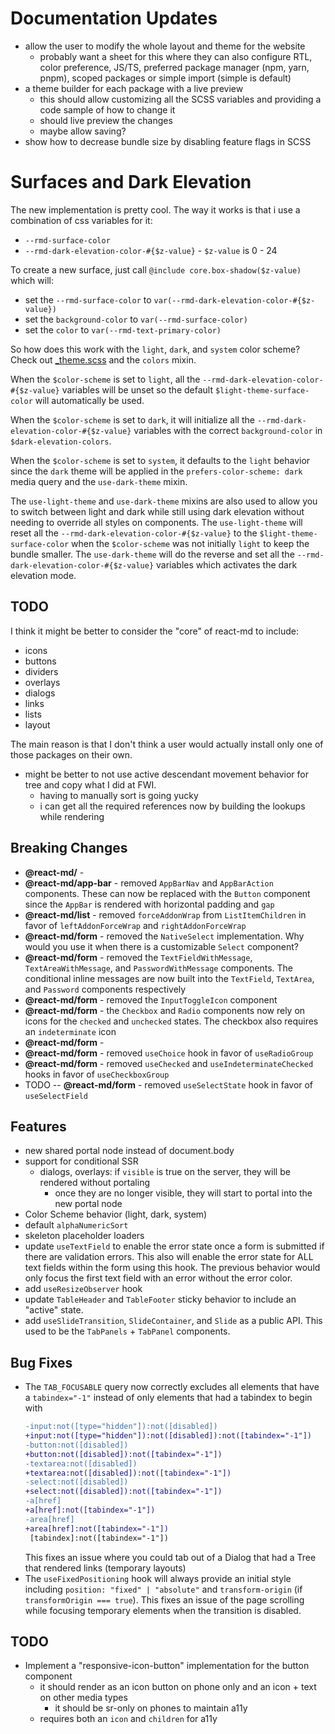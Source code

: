 # Documentation Updates

- allow the user to modify the whole layout and theme for the website
  - probably want a sheet for this where they can also configure RTL, color preference, JS/TS, preferred package manager (npm, yarn, pnpm), scoped packages or simple import (simple is default)
- a theme builder for each package with a live preview
  - this should allow customizing all the SCSS variables and providing a code sample of how to change it
  - should live preview the changes
  - maybe allow saving?
- show how to decrease bundle size by disabling feature flags in SCSS

# Surfaces and Dark Elevation

The new implementation is pretty cool. The way it works is that i use a combination of css variables for it:

- `--rmd-surface-color`
- `--rmd-dark-elevation-color-#{$z-value}` - `$z-value` is 0 - 24

To create a new surface, just call `@include core.box-shadow($z-value)` which will:

- set the `--rmd-surface-color` to `var(--rmd-dark-elevation-color-#{$z-value})`
- set the `background-color` to `var(--rmd-surface-color)`
- set the `color` to `var(--rmd-text-primary-color)`

So how does this work with the `light`, `dark`, and `system` color scheme? Check out
[\_theme.scss](./packages/core/src/theme/_theme.scss) and the `colors` mixin.

When the `$color-scheme` is set to `light`, all the `--rmd-dark-elevation-color-#{$z-value}` variables
will be unset so the default `$light-theme-surface-color` will automatically be used.

When the `$color-scheme` is set to `dark`, it will initialize all the `--rmd-dark-elevation-color-#{$z-value}` variables
with the correct `background-color` in `$dark-elevation-colors`.

When the `$color-scheme` is set to `system`, it defaults to the `light` behavior since the `dark` theme
will be applied in the `prefers-color-scheme: dark` media query and the `use-dark-theme` mixin.

The `use-light-theme` and `use-dark-theme` mixins are also used to allow you to switch between
light and dark while still using dark elevation without needing to override all styles on components.
The `use-light-theme` will reset all the `--rmd-dark-elevation-color-#{$z-value}` to the `$light-theme-surface-color`
when the `$color-scheme` was not initially `light` to keep the bundle smaller. The `use-dark-theme`
will do the reverse and set all the `--rmd-dark-elevation-color-#{$z-value}` variables which activates
the dark elevation mode.

## TODO

I think it might be better to consider the "core" of react-md to include:

- icons
- buttons
- dividers
- overlays
- dialogs
- links
- lists
- layout

The main reason is that I don't think a user would actually install only one of those packages on their own.

<!-- - combine `@react-md/app-bar`, `@react-md/link`, `@react-md/layout` into `@react-md/navigation` -->
<!--   - or some other name -->
<!--   - these components heavily rely on each other and don't seem useful as standalone packages -->

<!-- - update `useScrollLock` to no longer set `overflow: hidden` -->
<!--   - this causes layout shifting which isn't desired and perf issues if using resize observers -->
<!--   - instead, https://stackoverflow.com/a/4770179 -->
<!--     - need to make sure it only affects the document.body or window -->

<!-- - update fixed app bars to be offset by the scrollbar size? The `Header.module.scss` does this atm -->
<!-- - do not use folders for material icons -->
<!--   - this makes imports much easier -->
<!--   - filled should be default. the others should be `{{ICON_NAME}}{{ICON_TYPE}}Icon` -->
<!--   - makes it a bit harder for the material icons page -->
<!-- - create skeleton loaders -->

- might be better to not use active descendant movement behavior for tree and copy what I did at FWI.
  - having to manually sort is going yucky
  - i can get all the required references now by building the lookups while rendering

## Breaking Changes

- **@react-md/** -
- **@react-md/app-bar** - removed `AppBarNav` and `AppBarAction` components. These can now be replaced with the `Button` component since the `AppBar` is rendered with horizontal padding and `gap`
- **@react-md/list** - removed `forceAddonWrap` from `ListItemChildren` in favor of `leftAddonForceWrap` and `rightAddonForceWrap`
- **@react-md/form** - removed the `NativeSelect` implementation. Why would you use it when there is a customizable `Select` component?
- **@react-md/form** - removed the `TextFieldWithMessage`, `TextAreaWithMessage`, and `PasswordWithMessage` components. The conditional inline messages are now built into the `TextField`, `TextArea`, and `Password` components respectively
- **@react-md/form** - removed the `InputToggleIcon` component
- **@react-md/form** - the `Checkbox` and `Radio` components now rely on icons for the `checked` and `unchecked` states. The checkbox also requires an `indeterminate` icon
- **@react-md/form** -
- **@react-md/form** - removed `useChoice` hook in favor of `useRadioGroup`
- **@react-md/form** - removed `useChecked` and `useIndeterminateChecked` hooks in favor of `useCheckboxGroup`
- TODO -- **@react-md/form** - removed `useSelectState` hook in favor of `useSelectField`

## Features

- new shared portal node instead of document.body
- support for conditional SSR
  - dialogs, overlays: if `visible` is true on the server, they will be rendered without portaling
    - once they are no longer visible, they will start to portal into the new portal node
- Color Scheme behavior (light, dark, system)
- default `alphaNumericSort`
- skeleton placeholder loaders
- update `useTextField` to enable the error state once a form is submitted if there are validation errors. This also will enable the error state for ALL text fields within the form using this hook. The previous behavior would only focus the first text field with an error without the error color.
- add `useResizeObserver` hook
- update `TableHeader` and `TableFooter` sticky behavior to include an "active" state.
- add `useSlideTransition`, `SlideContainer`, and `Slide` as a public API. This used to be the `TabPanels` + `TabPanel` components.

## Bug Fixes

- The `TAB_FOCUSABLE` query now correctly excludes all elements that have a `tabindex="-1"` instead of only elements that had a tabindex to begin with
  ```diff
  -input:not([type="hidden"]):not([disabled])
  +input:not([type="hidden"]):not([disabled]):not([tabindex="-1"])
  -button:not([disabled])
  +button:not([disabled]):not([tabindex="-1"])
  -textarea:not([disabled])
  +textarea:not([disabled]):not([tabindex="-1"])
  -select:not([disabled])
  +select:not([disabled]):not([tabindex="-1"])
  -a[href]
  +a[href]:not([tabindex="-1"])
  -area[href]
  +area[href]:not([tabindex="-1"])
   [tabindex]:not([tabindex="-1"])
  ```
  This fixes an issue where you could tab out of a Dialog that had a Tree that rendered links (temporary layouts)
- The `useFixedPositioning` hook will always provide an initial style including `position: "fixed" | "absolute"` and `transform-origin` (if `transformOrigin === true`). This fixes an issue of the page scrolling while focusing temporary elements when the transition is disabled.

## TODO

- Implement a "responsive-icon-button" implementation for the button component
  - it should render as an icon button on phone only and an icon + text on other media types
    - it should be sr-only on phones to maintain a11y
  - requires both an `icon` and `children` for a11y
